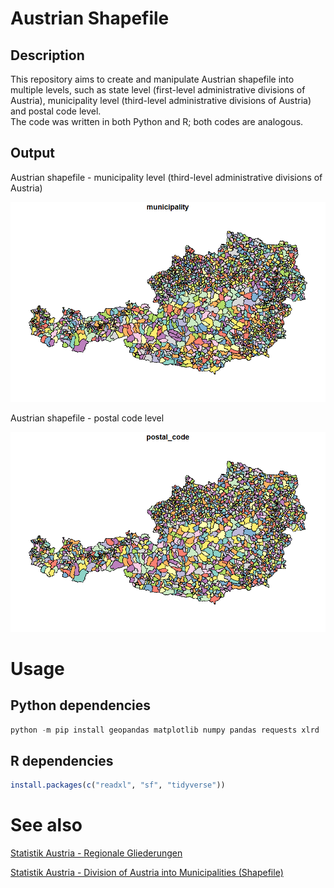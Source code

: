 <meta name='keywords' content='Austria, Österreich, shapefile, python, geopandas, R, sf'>

# Austrian Shapefile

## Description

This repository aims to create and manipulate Austrian shapefile into multiple levels, such as state level (first-level administrative divisions of Austria), municipality level (third-level administrative divisions of Austria) and postal code level.  
The code was written in both Python and R; both codes are analogous.


## Output

Austrian shapefile - municipality level (third-level administrative divisions of Austria)

<p align="center">
<img src="examples/shapefile_austria_municipality.png" alt="Shapefile Austria" width=650>
</p>

Austrian shapefile - postal code level

<p align="center">
<img src="examples/shapefile_austria_postal_code.png" alt="Shapefile Austria" width=650>
</p>


# Usage

## Python dependencies

```.ps1
python -m pip install geopandas matplotlib numpy pandas requests xlrd
```

## R dependencies

```.r
install.packages(c("readxl", "sf", "tidyverse"))
```


# See also

[Statistik Austria - Regionale Gliederungen](https://www.statistik.at/services/tools/services/regionales/regionale-gliederungen/)

[Statistik Austria - Division of Austria into Municipalities (Shapefile)](https://data.statistik.gv.at/web/meta.jsp?dataset=OGDEXT_GEM_1)
